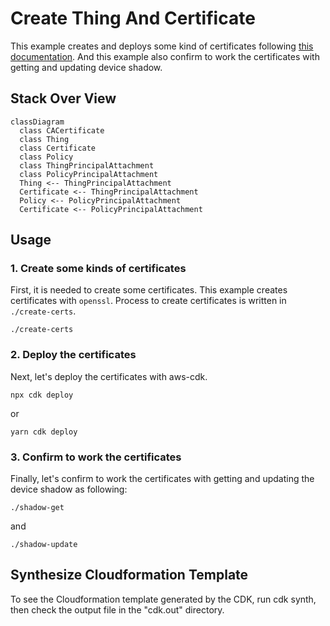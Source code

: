 # Create Thing And Certificate

This example creates and deploys some kind of certificates following
[this documentation](https://docs.aws.amazon.com/iot/latest/developerguide/x509-client-certs.html).
And this example also confirm to work the certificates with getting and updating device shadow.

## Stack Over View

```mermaid
classDiagram
  class CACertificate
  class Thing
  class Certificate
  class Policy
  class ThingPrincipalAttachment
  class PolicyPrincipalAttachment
  Thing <-- ThingPrincipalAttachment
  Certificate <-- ThingPrincipalAttachment
  Policy <-- PolicyPrincipalAttachment
  Certificate <-- PolicyPrincipalAttachment
```

## Usage

### 1. Create some kinds of certificates

First, it is needed to create some certificates.
This example creates certificates with `openssl`.
Process to create certificates is written in `./create-certs`.

```console
./create-certs
```

### 2. Deploy the certificates

Next, let's deploy the certificates with aws-cdk.

```console
npx cdk deploy
```

or

```console
yarn cdk deploy
```

### 3. Confirm to work the certificates

Finally, let's confirm to work the certificates with getting and updating the
device shadow as following:

```console
./shadow-get
```

and

```console
./shadow-update
```

## Synthesize Cloudformation Template

To see the Cloudformation template generated by the CDK, run cdk synth, then check the output file in the "cdk.out" directory.
